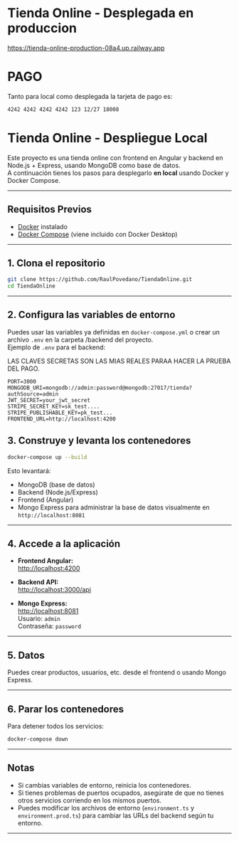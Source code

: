 # Tienda Online - Desplegada en produccion

https://tienda-online-production-08a4.up.railway.app

# PAGO

Tanto para local como desplegada la tarjeta de pago es:

```bash
4242 4242 4242 4242 123 12/27 18008
````
# Tienda Online - Despliegue Local



Este proyecto es una tienda online con frontend en Angular y backend en Node.js + Express, usando MongoDB como base de datos.  
A continuación tienes los pasos para desplegarlo **en local** usando Docker y Docker Compose.

---

## Requisitos Previos

- [Docker](https://www.docker.com/products/docker-desktop) instalado
- [Docker Compose](https://docs.docker.com/compose/) (viene incluido con Docker Desktop)

---

## 1. Clona el repositorio

```bash
git clone https://github.com/RaulPovedano/TiendaOnline.git
cd TiendaOnline
```

---

## 2. Configura las variables de entorno

Puedes usar las variables ya definidas en `docker-compose.yml` o crear un archivo `.env` en la carpeta /backend del proyecto.  
Ejemplo de `.env` para el backend:


LAS CLAVES SECRETAS SON LAS MIAS REALES PARAA HACER LA PRUEBA DEL PAGO.

```env
PORT=3000
MONGODB_URI=mongodb://admin:password@mongodb:27017/tienda?authSource=admin
JWT_SECRET=your_jwt_secret
STRIPE_SECRET_KEY=sk_test....
STRIPE_PUBLISHABLE_KEY=pk_test...
FRONTEND_URL=http://localhost:4200
```

## 3. Construye y levanta los contenedores

```bash
docker-compose up --build
```

Esto levantará:
- MongoDB (base de datos)
- Backend (Node.js/Express)
- Frontend (Angular)
- Mongo Express para administrar la base de datos visualmente en `http://localhost:8081`

---

## 4. Accede a la aplicación

- **Frontend Angular:**  
  [http://localhost:4200](http://localhost:4200)

- **Backend API:**  
  [http://localhost:3000/api](http://localhost:3000/api)

- **Mongo Express:**  
  [http://localhost:8081](http://localhost:8081)  
  Usuario: `admin`  
  Contraseña: `password`

---

## 5. Datos

Puedes crear productos, usuarios, etc. desde el frontend o usando Mongo Express.

---

## 6. Parar los contenedores

Para detener todos los servicios:

```bash
docker-compose down
```

---

## Notas

- Si cambias variables de entorno, reinicia los contenedores.
- Si tienes problemas de puertos ocupados, asegúrate de que no tienes otros servicios corriendo en los mismos puertos.
- Puedes modificar los archivos de entorno (`environment.ts` y `environment.prod.ts`) para cambiar las URLs del backend según tu entorno.

---